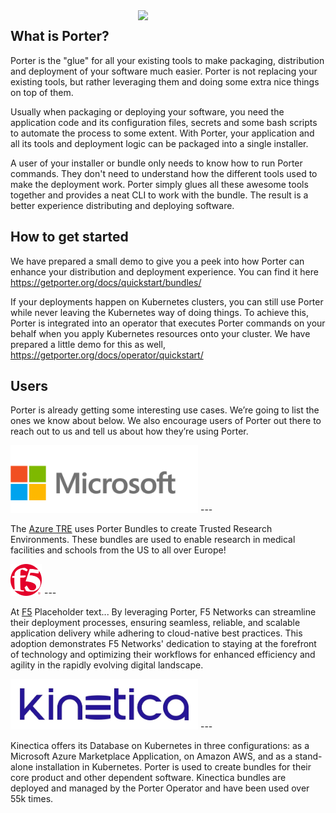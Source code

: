 <img align="right" src="https://github.com/getporter/porter/blob/main/docs/static/images/porter-docs-header.svg" width="300px" />

## What is Porter?

Porter is the "glue" for all your existing tools to make packaging, distribution and deployment of your software much easier. Porter is not replacing your existing tools, but rather leveraging them and doing some extra nice things on top of them.

Usually when packaging or deploying your software, you need the application code and its configuration files, secrets and some bash scripts to automate the process to some extent. With Porter, your application and all its tools and deployment logic can be packaged into a single installer.

A user of your installer or bundle only needs to know how to run Porter commands. They don't need to understand how the different tools used to make the deployment work. Porter simply glues all these awesome tools together and provides a neat CLI to work with the bundle. The result is a better experience distributing and deploying software.

## How to get started
We have prepared a small demo to give you a peek into how Porter can enhance your distribution and deployment experience. You can find it here https://getporter.org/docs/quickstart/bundles/

If your deployments happen on Kubernetes clusters, you can still use Porter while never leaving the Kubernetes way of doing things. To achieve this, Porter is integrated into an operator that executes Porter commands on your behalf when you apply Kubernetes resources onto your cluster. We have prepared a little demo for this as well, https://getporter.org/docs/operator/quickstart/

## Users
Porter is already getting some interesting use cases. We’re going to list the ones we know about below. We also encourage users of Porter out there to reach out to us and tell us about how they’re using Porter.


<img src="/imgs/microsoft.png" height="108px" width="300px" />
---

 The [Azure TRE](https://microsoft.github.io/AzureTRE/v0.11.0/azure-tre-overview/architecture/) uses Porter Bundles to create Trusted Research Environments. These bundles are used to enable research in medical facilities and schools from the US to all over Europe!


<img src="/imgs/f5-logo.svg" height="51px" width="50px" />
---


At [F5](https://www.f5.com/) Placeholder text... By leveraging Porter, F5 Networks can streamline their deployment processes, ensuring seamless, reliable, and scalable application delivery while adhering to cloud-native best practices. This adoption demonstrates F5 Networks' dedication to staying at the forefront of technology and optimizing their workflows for enhanced efficiency and agility in the rapidly evolving digital landscape.


<img src="/imgs/kinetica.png" width="300px" />
---

Kinectica offers its Database on Kubernetes in three configurations: as a Microsoft Azure Marketplace Application, on Amazon AWS, and as a stand-alone installation in Kubernetes. Porter is used to create bundles for their core product and other dependent software. Kinectica bundles are deployed and managed by the Porter Operator and have been used over 55k times.
 
